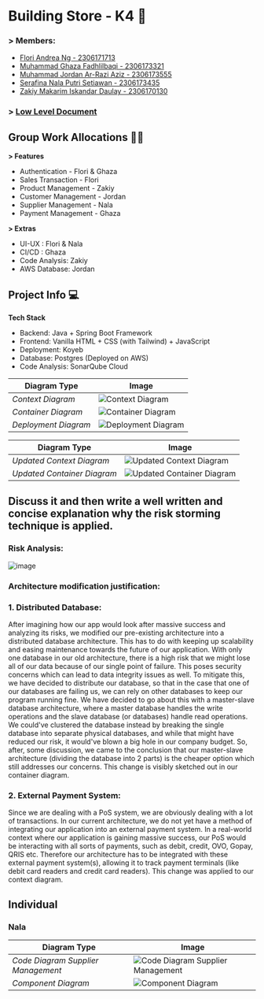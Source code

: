 # Building Store - K4 🏪

### > Members:
- [Flori Andrea Ng - 2306171713](https://github.com//Mcflurrins)
- [Muhammad Ghaza Fadhlilbaqi - 2306173321](https://github.com/GhazaFadhlilbaqi)
- [Muhammad Jordan Ar-Razi Aziz - 2306173555](https://github.com/orgs/jordanaziz18)
- [Serafina Nala Putri Setiawan - 2306173435](https://github.com/terserahdehh)
- [Zakiy Makarim Iskandar Daulay - 2306170130](https://github.com/ZakiyDaulay)

### > [Low Level Document](https://docs.google.com/document/d/1qEDTE-nVgUmWRbDkTREXmYJrpoucAPRUFFVR-tylwIs/edit?usp=sharing)

## Group Work Allocations 🧑‍💻

**> Features**
- Authentication - Flori & Ghaza
- Sales Transaction - Flori
- Product Management - Zakiy 
- Customer Management - Jordan
- Supplier Management - Nala
- Payment Management - Ghaza 

**> Extras**
- UI-UX : Flori & Nala
- CI/CD : Ghaza
- Code Analysis: Zakiy
- AWS Database: Jordan

## Project Info 💻
**Tech Stack**
- Backend: Java + Spring Boot Framework
- Frontend: Vanilla HTML + CSS (with Tailwind) + JavaScript
- Deployment: Koyeb
- Database: Postgres (Deployed on AWS)
- Code Analysis: SonarQube Cloud

| Diagram Type         | Image                             |
|----------------------|-----------------------------------|
| *Context Diagram*    | ![Context Diagram](img.png)       |
| *Container Diagram*  | ![Container Diagram](img_1.png)   |
| *Deployment Diagram* | ![Deployment Diagram](img_2.png)  |

| Diagram Type                | Image                                                   |
|-----------------------------|---------------------------------------------------------|
| *Updated Context Diagram*   | ![Updated Context Diagram](img_3.png)                   |
| *Updated Container Diagram* | ![Updated Container Diagram](img_4.png)                 |

## Discuss it and then write a well written and concise explanation why the risk storming technique is applied.  
### Risk Analysis:
![image](https://github.com/user-attachments/assets/217acf95-dbbd-4743-b72a-0307aece7176)

### Architecture modification justification:

### 1. Distributed Database:
   After imagining how our app would look after massive success and analyzing its risks, we modified our pre-existing architecture into a distributed database architecture. This has to do with keeping up scalability and easing maintenance towards the future of our application. With only one database in our old architecture, there is a high risk that we might lose all of our data because of our single point of failure. This poses security concerns which can lead to data integrity issues as well. To mitigate this, we have decided to distribute our database, so that in the case that one of our databases are failing us, we can rely on other databases to keep our program running fine. 
   We have decided to go about this with a master-slave database architecture, where a master database handles the write operations and the slave database (or databases) handle read operations. We could've clustered the database instead by breaking the single database into separate physical databases, and while that might have reduced our risk, it would've blown a big hole in our company budget. So, after, some discussion, we came to the conclusion that our master-slave architecture (dividing the database into 2 parts) is the cheaper option which still addresses our concerns. This change is visibly sketched out in our container diagram.
   
### 2. External Payment System:
  Since we are dealing with a PoS system, we are obviously dealing with a lot of transactions. In our current architecture, we do not yet have a method of integrating our application into an external payment system. In a real-world context where our application is gaining massive success, our PoS would be interacting with all sorts of payments, such as debit, credit, OVO, Gopay, QRIS etc. Therefore our architecture has to be integrated with these external payment system(s), allowing it to track payment terminals (like debit card readers and credit card readers). This change was applied to our context diagram. 

## Individual
### Nala
| Diagram Type                       | Image                                          |
|------------------------------------|------------------------------------------------|
| *Code Diagram Supplier Management* | ![Code Diagram Supplier Management](img_5.png) |
| *Component Diagram*                | ![Component Diagram](img_6.png)                |
